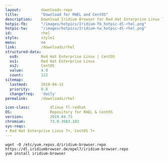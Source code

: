 ```yaml
---
layout:			downloads-repo
title:			"Download for RHEL and CentOS"
description:	Download Iridium Browser for Red Hat Enterprise Linux 7 and CentOS 7 or higher. Install package from repository using the command line.
hotpic-fb:		"/images/hotpics/Iridium-fb_hotpic-dl-rhel.png"
hotpic-tw:		"/images/hotpics/Iridium-tw_hotpic-dl-rhel.png"
id:				rhel
style:			style1
menu:			no
link:			/downloads/rhel
structured-data:
  os0:			Red Hat Enterprise Linux | CentOS
  os1:			Red Hat Enterprise Linux
  os2:			CentOS
  value:		4.9
  count:		122
sitemap:
  lastmod:		2019-04-15
  priority:		0.8
  changefreq:	'daily'
permalink:		/downloads/rhel

icon-class:			dlinux fl-redhat
OS: 				Repository for RHEL & CentOS
version:			2019.04.73
chromium:			73.0.3683.103
sys-reqs:
- Red Hat Enterprise Linux 7+, CentOS 7+
---
```


	wget -O /etc/yum.repos.d/iridium-browser.repo https://dl.iridiumbrowser.de/epel7/iridium-browser.repo
	yum install iridium-browser

